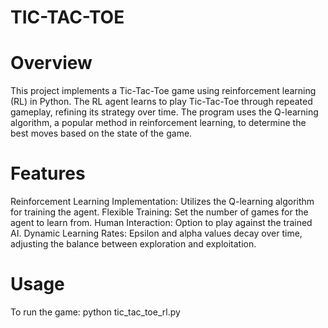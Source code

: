 # TIC-TAC-TOE
# Overview
This project implements a Tic-Tac-Toe game using reinforcement learning (RL) in Python. The RL agent learns to play Tic-Tac-Toe through repeated gameplay, refining its strategy over time. The program uses the Q-learning algorithm, a popular method in reinforcement learning, to determine the best moves based on the state of the game.

# Features
Reinforcement Learning Implementation: Utilizes the Q-learning algorithm for training the agent.
Flexible Training: Set the number of games for the agent to learn from.
Human Interaction: Option to play against the trained AI.
Dynamic Learning Rates: Epsilon and alpha values decay over time, adjusting the balance between exploration and exploitation.

# Usage
To run the game:
python tic_tac_toe_rl.py
